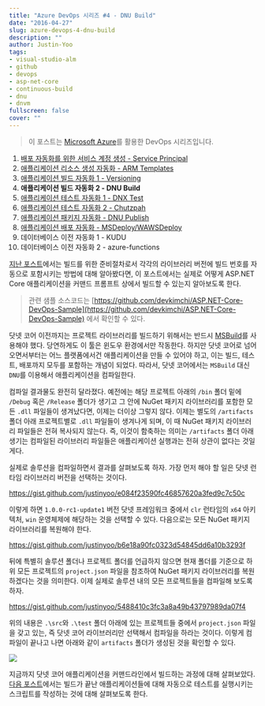 ```yaml
---
title: "Azure DevOps 시리즈 #4 - DNU Build"
date: "2016-04-27"
slug: azure-devops-4-dnu-build
description: ""
author: Justin-Yoo
tags:
- visual-studio-alm
- github
- devops
- asp-net-core
- continuous-build
- dnu
- dnvm
fullscreen: false
cover: ""
---
```


> 이 포스트는 [Microsoft Azure](https://azure.microsoft.com)를 활용한 DevOps 시리즈입니다.

1. [배포 자동화를 위한 서비스 계정 생성 - Service Principal](http://blog.aliencube.org/ko/2016/04/24/azure-devops-1-service-principal)
2. [애플리케이션 리소스 생성 자동화 - ARM Templates](http://blog.aliencube.org/ko/2016/04/24/azure-devops-2-arm-templates)
3. [애플리케이션 빌드 자동화 1 - Versioning](http://blog.aliencube.org/ko/2016/04/26/azure-devops-3-versioning)
4. **애플리케이션 빌드 자동화 2 - DNU Build**
5. [애플리케이션 테스트 자동화 1 - DNX Test](http://blog.aliencube.org/ko/2016/04/28/azure-devops-5-dnx-test)
6. [애플리케이션 테스트 자동화 2 - Chutzpah](http://blog.aliencube.org/ko/2016/04/29/azure-devops-6-chutzpah)
7. [애플리케이션 패키지 자동화 - DNU Publish](http://blog.aliencube.org/ko/2016/04/30/azure-devops-7-dnu-publish)
8. [애플리케이션 배포 자동화 - MSDeploy/WAWSDeploy](http://blog.aliencube.org/ko/2016/05/01/azure-devops-8-msdeploy-wawsdeploy)
9. 데이터베이스 이전 자동화 1 - KUDU
10. 데이터베이스 이전 자동화 2 - azure-functions

[지난 포스트](http://blog.aliencube.org/ko/2016/04/26/azure-devops-3-versioning)에서는 빌드를 위한 준비절차로서 각각의 라이브러리 버전에 빌드 번호를 자동으로 포함시키는 방법에 대해 알아봤다면, 이 포스트에서는 실제로 어떻게 ASP.NET Core 애플리케이션을 커맨드 프롬프트 상에서 빌드할 수 있는지 알아보도록 한다.

> 관련 샘플 소스코드는 [https://github.com/devkimchi/ASP.NET-Core-DevOps-Sample](https://github.com/devkimchi/ASP.NET-Core-DevOps-Sample) 에서 확인할 수 있다.

닷넷 코어 이전까지는 프로젝트 라이브러리를 빌드하기 위해서는 반드시 [MSBuild](https://msdn.microsoft.com/en-US/library/dd393574.aspx)를 사용해야 했다. 당연하게도 이 툴은 윈도우 환경에서만 작동한다. 하지만 닷넷 코어로 넘어오면서부터는 어느 플랫폼에서건 애플리케이션을 만들 수 있어야 하고, 이는 빌드, 테스트, 배포까지 모두를 포함하는 개념이 되었다. 따라서, 닷넷 코어에서는 `MSBuild` 대신 `DNU`를 이용해서 애플리케이션을 컴파일한다.

컴파일 결과물도 완전히 달라졌다. 예전에는 해당 프로젝트 아래의 `/bin` 폴더 밑에 `/Debug` 혹은 `/Release` 폴더가 생기고 그 안에 NuGet 패키지 라이브러리를 포함한 모든 `.dll` 파일들이 생겨났다면, 이제는 더이상 그렇지 않다. 이제는 별도의 `/artifacts` 폴더 아래 프로젝트별로 `.dll` 파일들이 생겨나게 되며, 이 때 NuGet 패키지 라이브러리 파일들은 전혀 복사되지 않는다. 즉, 이것이 함축하는 의미는 `/artifacts` 폴더 아래 생기는 컴파일된 라이브러리 파일들은 애플리케이션 실행과는 전혀 상관이 없다는 것일 게다.

실제로 솔루션을 컴파일하면서 결과를 살펴보도록 하자. 가장 먼저 해야 할 일은 닷넷 런타임 라이브러리 버전을 선택하는 것이다.

https://gist.github.com/justinyoo/e084f23590fc46857620a3fed9c7c50c

이렇게 하면 `1.0.0-rc1-update1` 버전 닷넷 프레임워크 중에서 `clr` 런타임의 `x64` 아키텍처, `win` 운영체제에 해당하는 것을 선택할 수 있다. 다음으로는 모든 NuGet 패키지 라이브러리를 복원해야 한다.

https://gist.github.com/justinyoo/b6e18a90fc0323d54845dd6a10b3293f

뒤에 특별히 솔루션 폴더나 프로젝트 폴더를 언급하지 않으면 현재 폴더를 기준으로 하위 모든 프로젝트의 `project.json` 파일을 참조하여 NuGet 패키지 라이브러리를 복원하겠다는 것을 의미한다. 이제 실제로 솔루션 내의 모든 프로젝트들을 컴파일해 보도록 하자.

https://gist.github.com/justinyoo/5488410c3fc3a8a49b43797989da07f4

위의 내용은 `.\src`와 `.\test` 폴더 아래에 있는 프로젝트들 중에서 `project.json` 파일을 갖고 있는, 즉 닷넷 코어 라이브러리만 선택해서 컴파일을 하라는 것이다. 이렇게 컴파일이 끝나고 나면 아래와 같이 `artifacts` 폴더가 생성된 것을 확인할 수 있다.

![](https://sa0blogs.blob.core.windows.net/aliencube/2016/04/azure-devops-4-dnu-build-01.png)

지금까지 닷넷 코어 애플리케이션을 커맨드라인에서 빌드하는 과정에 대해 살펴보았다. [다음 포스트](http://blog.aliencube.org/ko/2016/04/28/azure-devops-5-dnx-test)에서는 빌드가 끝난 애플리케이션들에 대해 자동으로 테스트를 실행시키는 스크립트를 작성하는 것에 대해 살펴보도록 한다.

